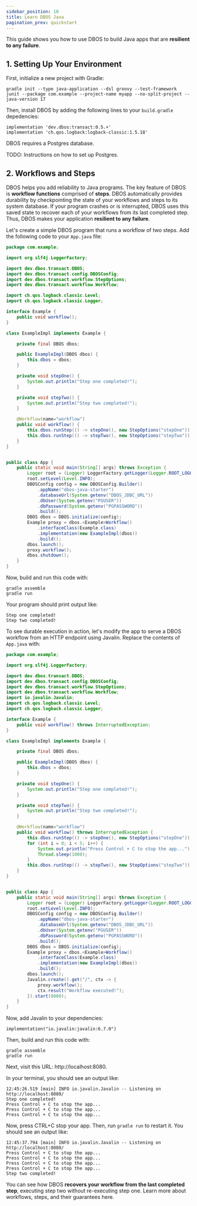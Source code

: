 ```yaml
---
sidebar_position: 10
title: Learn DBOS Java
pagination_prev: quickstart
---
```


This guide shows you how to use DBOS to build Java apps that are **resilient to any failure**.

## 1. Setting Up Your Environment

First, initialize a new project with Gradle:

```shell
gradle init --type java-application --dsl groovy --test-framework junit --package com.example --project-name myapp --no-split-project --java-version 17
```

Then, install DBOS by adding the following lines to your `build.gradle` depedencies:

```
implementation 'dev.dbos:transact:0.5.+'
implementation 'ch.qos.logback:logback-classic:1.5.18'
```

DBOS requires a Postgres database.

TODO: Instructions on how to set up Postgres.

## 2. Workflows and Steps

DBOS helps you add reliability to Java programs.
The key feature of DBOS is **workflow functions** comprised of **steps**.
DBOS automatically provides durability by checkpointing the state of your workflows and steps to its system database.
If your program crashes or is interrupted, DBOS uses this saved state to recover each of your workflows from its last completed step.
Thus, DBOS makes your application **resilient to any failure**.

Let's create a simple DBOS program that runs a workflow of two steps.
Add the following code to your `App.java` file:

```java showLineNumbers title="App.java"
package com.example;

import org.slf4j.LoggerFactory;

import dev.dbos.transact.DBOS;
import dev.dbos.transact.config.DBOSConfig;
import dev.dbos.transact.workflow.StepOptions;
import dev.dbos.transact.workflow.Workflow;

import ch.qos.logback.classic.Level;
import ch.qos.logback.classic.Logger;

interface Example {
    public void workflow();
}

class ExampleImpl implements Example {

    private final DBOS dbos;

    public ExampleImpl(DBOS dbos) {
        this.dbos = dbos;
    }

    private void stepOne() {
        System.out.println("Step one completed!");
    }

    private void stepTwo() {
        System.out.println("Step two completed!");
    }

    @Workflow(name="workflow")
    public void workflow() {
        this.dbos.runStep(() -> stepOne(), new StepOptions("stepOne"));
        this.dbos.runStep(() -> stepTwo(), new StepOptions("stepTwo"));
    }
}


public class App {
    public static void main(String[] args) throws Exception {
        Logger root = (Logger) LoggerFactory.getLogger(Logger.ROOT_LOGGER_NAME);
        root.setLevel(Level.INFO);
        DBOSConfig config = new DBOSConfig.Builder()
            .appName("dbos-java-starter")
            .databaseUrl(System.getenv("DBOS_JDBC_URL"))
            .dbUser(System.getenv("PGUSER"))
            .dbPassword(System.getenv("PGPASSWORD"))
            .build();
        DBOS dbos = DBOS.initialize(config);
        Example proxy = dbos.<Example>Workflow()
            .interfaceClass(Example.class)
            .implementation(new ExampleImpl(dbos))
            .build();
        dbos.launch();
        proxy.workflow();
        dbos.shutdown();
    }
}
```

Now, build and run this code with:

```shell
gradle assemble
gradle run
```

Your program should print output like:

```shell
Step one completed!
Step two completed!
```

To see durable execution in action, let's modify the app to serve a DBOS workflow from an HTTP endpoint using Javalin.
Replace the contents of `App.java` with:

```java showLineNumbers title="App.java"
package com.example;

import org.slf4j.LoggerFactory;

import dev.dbos.transact.DBOS;
import dev.dbos.transact.config.DBOSConfig;
import dev.dbos.transact.workflow.StepOptions;
import dev.dbos.transact.workflow.Workflow;
import io.javalin.Javalin;
import ch.qos.logback.classic.Level;
import ch.qos.logback.classic.Logger;

interface Example {
    public void workflow() throws InterruptedException;
}

class ExampleImpl implements Example {

    private final DBOS dbos;

    public ExampleImpl(DBOS dbos) {
        this.dbos = dbos;
    }

    private void stepOne() {
        System.out.println("Step one completed!");
    }

    private void stepTwo() {
        System.out.println("Step two completed!");
    }

    @Workflow(name="workflow")
    public void workflow() throws InterruptedException {
        this.dbos.runStep(() -> stepOne(), new StepOptions("stepOne"));
        for (int i = 0; i < 5; i++) {
            System.out.println("Press Control + C to stop the app...");
            Thread.sleep(1000);
        }
        this.dbos.runStep(() -> stepTwo(), new StepOptions("stepTwo"));
    }
}


public class App {
    public static void main(String[] args) throws Exception {
        Logger root = (Logger) LoggerFactory.getLogger(Logger.ROOT_LOGGER_NAME);
        root.setLevel(Level.INFO);
        DBOSConfig config = new DBOSConfig.Builder()
            .appName("dbos-java-starter")
            .databaseUrl(System.getenv("DBOS_JDBC_URL"))
            .dbUser(System.getenv("PGUSER"))
            .dbPassword(System.getenv("PGPASSWORD"))
            .build();
        DBOS dbos = DBOS.initialize(config);
        Example proxy = dbos.<Example>Workflow()
            .interfaceClass(Example.class)
            .implementation(new ExampleImpl(dbos))
            .build();
        dbos.launch();
        Javalin.create().get("/", ctx -> {
            proxy.workflow();
            ctx.result("Workflow executed!");
        }).start(8080);
    }
}
```

Now, add Javalin to your dependencies:

```
implementation("io.javalin:javalin:6.7.0")
```

Then, build and run this code with:

```shell
gradle assemble
gradle run
```

Next, visit this URL: http://localhost:8080.

In your terminal, you should see an output like:

```
12:45:26.519 [main] INFO io.javalin.Javalin -- Listening on http://localhost:8080/
Step one completed!
Press Control + C to stop the app...
Press Control + C to stop the app...
Press Control + C to stop the app...
```

Now, press CTRL+C stop your app. Then, run `gradle run` to restart it. You should see an output like:

```
12:45:37.794 [main] INFO io.javalin.Javalin -- Listening on http://localhost:8080/
Press Control + C to stop the app...
Press Control + C to stop the app...
Press Control + C to stop the app...
Press Control + C to stop the app...
Step two completed!
```

You can see how DBOS **recovers your workflow from the last completed step**, executing step two without re-executing step one.
Learn more about workflows, steps, and their guarantees here.